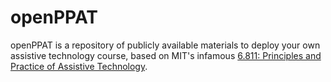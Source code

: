 openPPAT
========

openPPAT is a repository of publicly available materials to deploy your own assistive technology course, based on MIT's infamous [6.811: Principles and Practice of Assistive Technology](http://courses.csail.mit.edu/PPAT).

